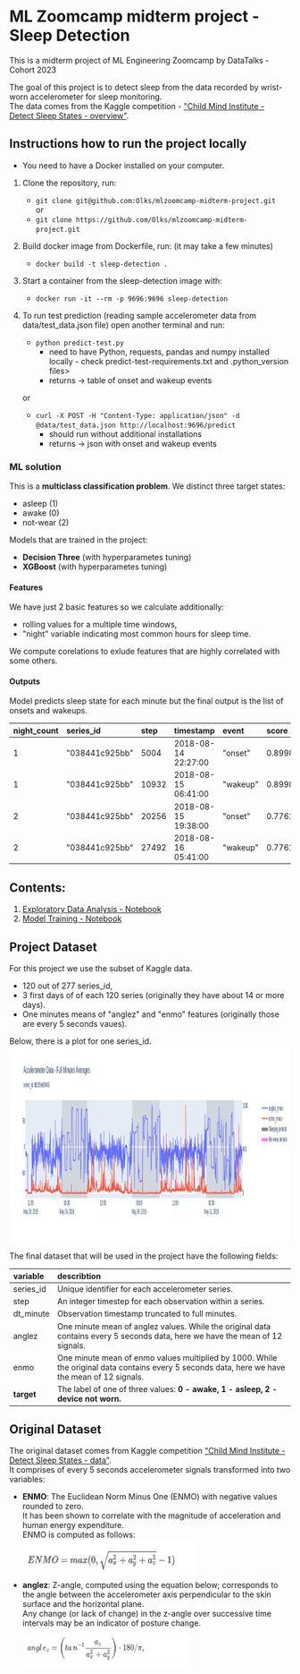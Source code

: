 # ML Zoomcamp midterm project - Sleep Detection
This is a midterm project of ML Engineering Zoomcamp by DataTalks - Cohort 2023

The goal of this project is to detect sleep from the data recorded by wrist-worn accelerometer for sleep monitoring.<br>
The data comes from the Kaggle competition - ["Child Mind Institute - Detect Sleep States - overview"](https://www.kaggle.com/competitions/child-mind-institute-detect-sleep-states).


## Instructions how to run the project locally 
- You need to have a Docker installed on your computer.
1. Clone the repository, run:
	- `git clone git@github.com:Olks/mlzoomcamp-midterm-project.git`
	<br>or<br>
	- `git clone https://github.com/Olks/mlzoomcamp-midterm-project.git`
2. Build docker image from Dockerfile, run:   (it may take a few minutes)
	- `docker build -t sleep-detection .`
3. Start a container from the sleep-detection image with:
	- `docker run -it --rm -p 9696:9696 sleep-detection`  
4. To run test prediction (reading sample accelerometer data from data/test_data.json file) open another terminal and run:
	- `python predict-test.py` 
		- need to have Python, requests, pandas and numpy installed locally - check predict-test-requirements.txt and .python_version files>
		- returns -> table of onset and wakeup events 
	
	or<br> 
	- `curl -X POST -H "Content-Type: application/json" -d @data/test_data.json http://localhost:9696/predict` 
		- should run without additional installations 
		- returns -> json with onset and wakeup events
 


### ML solution
This is a <b>multiclass classification problem</b>. We distinct three target states:
- asleep (1)
- awake (0)
- not-wear (2)

Models that are trained in the project:
- <b>Decision Three</b> (with hyperparametes tuning)
- <b>XGBoost</b> (with hyperparametes tuning)

#### Features
We have just 2 basic features so we calculate additionally:
- rolling values for a multiple time windows,
- "night" variable indicating most common hours for sleep time.

We compute corelations to exlude features that are highly correlated with some others.

#### Outputs
Model predicts sleep state for each minute but the final output is the list of onsets and wakeups.

| night_count | series_id | step | timestamp | event | score |
|:---|:---|:---|:---|:---|:---|
| 1 | "038441c925bb" | 5004 | 2018-08-14 22:27:00 | "onset" | 0.899833 |
| 1 | "038441c925bb" | 10932 | 2018-08-15 06:41:00 | "wakeup" | 0.899833 |
| 2 | "038441c925bb" | 20256 | 2018-08-15 19:38:00 | "onset" | 0.776172 |
| 2 | "038441c925bb" | 27492 | 2018-08-16 05:41:00 | "wakeup" | 0.776172 |


## Contents:
1. [Exploratory Data Analysis - Notebook](https://github.com/Olks/mlzoomcamp-midterm-project/blob/main/sleep_detection_eda.ipynb)
2. [Model Training - Notebook](https://github.com/Olks/mlzoomcamp-midterm-project/blob/main/model_training.ipynb)


## Project Dataset
For this project we use the subset of Kaggle data.<br>
- 120 out of 277 series_id,
- 3 first days of of each 120 series (originally they have about 14 or more days).<br>
- One minutes means of "anglez" and "enmo" features (originally those are every 5 seconds vaues).<br>

Below, there is a plot for one series_id. 
<img src="series_plot.png" width="1500" height="350"/>

The final dataset that will be used in the project have the following fields:

| variable | describtion |
|:---|:---|
| series_id | Unique identifier for each accelerometer series. |
| step | An integer timestep for each observation within a series. |
| dt_minute | Observation timestamp truncated to full minutes. |
| anglez | One minute mean of anglez values. While the original data contains every 5 seconds data, here we have the mean of 12 signals. |
| enmo	| One minute mean of enmo values multiplied by 1000. While the original data contains every 5 seconds data, here we have the mean of 12 signals. |
| <b>target</b> | The label of one of three values: <b>0 - awake, 1 - asleep, 2 - device not worn.</b> |

## Original Dataset


The original dataset comes from Kaggle competition ["Child Mind Institute - Detect Sleep States - data"](https://www.kaggle.com/competitions/child-mind-institute-detect-sleep-states/data).<br>
It comprises of every 5 seconds accelerometer signals transformed into two variables:
- <b>ENMO</b>: The Euclidean Norm Minus One (ENMO) with negative values rounded to zero.
  <br>It has been shown to correlate with the magnitude of acceleration and human energy expenditure.
  <br>ENMO is computed as follows:<br>
  <!-- width="350" height="350" -->
  <img src="enmo.jpg" width="310" height="70"/>
- <b>anglez</b>: Z-angle, computed using the equation below; corresponds to the angle between the accelerometer axis perpendicular to the skin surface and the horizontal plane.
  <br>Any change (or lack of change) in the z-angle over successive time intervals may be an indicator of posture change.<br>
  <img src="anglez.jpg" width="300" height="70"/>





